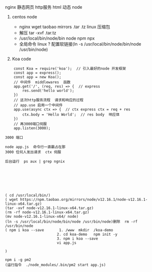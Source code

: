 nginx  静态网页  http服务  html
动态 node 

1. centos node
    - nginx  wget taobao  mirrors .tar .tz linux 压缩包
    - 解压 tar -xvf  .tar.tz
    - /usr/local/bin/node/bin   node npm npx
    - 全局命令  linux ?  配置软链接(ln -s /usr/local/bin/node/bin/node /usr/bin/node)

2. Koa code
```
    const Koa = require('koa');  // 引入最好的node 开发框架
    const app = express();
    const app = new Koa();
    // 中间件  middlewares  函数
    app.get('/', (req, res) => {  // express
        res.send('hello world');
    })
    // 这次http服务流程  请求和响应的过程
    // app.use 启用一个中间件
    app.use(async ctx => {  // ctx express ctx = req + res
        ctx.body = 'Hello World';  // res body  响应体
    })
    // 再3000端口伺服
    app.listen(3000);
```
    3000 端口

    node app.js  命令行一直霸占在那
    3000 任何人发出请求  ctx 伺服

    后台运行  ps aux | grep ngnix


    




    ( cd /usr/local/bin/)
    ( wget https://npm.taobao.org/mirrors/node/v12.16.1/node-v12.16.1-linux-x64.tar.gz)
    (tar -xvf node-v12.16.1-linux-x64.tar.gz)
    (rm -rf node-v12.16.1-linux-x64.tar.gz)
    (mv node-v12.16.1-linux-x64/ node)
    (ln -s /usr/local/bin/node/bin/node /usr/bin/node)删除  rm -rf /usr/bin/node
    ( npm i koa --save       1. /www  mkdir  /koa-demo
                            2. cd koa-demo   npm init -y
                            3. npm i koa --save
                            vi app.js

    )

    npm i -g pm2
    (运行指令  ./node_modules/.bin/pm2 start app.js)